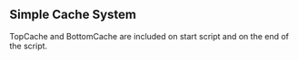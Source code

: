 ## Simple Cache System

TopCache and BottomCache are included on start script and on the end of the script.

